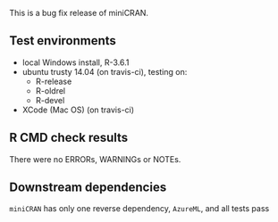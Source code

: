 This is a bug fix release of miniCRAN.

## Test environments

* local Windows install, R-3.6.1
* ubuntu trusty 14.04 (on travis-ci), testing on:
  - R-release
  - R-oldrel
  - R-devel
* XCode (Mac OS) (on travis-ci)

## R CMD check results

There were no ERRORs, WARNINGs or NOTEs.


## Downstream dependencies

`miniCRAN` has only one reverse dependency, `AzureML`, and all tests pass